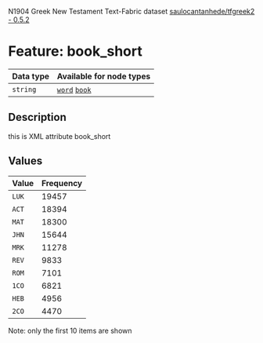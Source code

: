 <p>N1904 Greek New Testament Text-Fabric dataset <a href="https://github.com/saulocantanhede/tfgreek2">saulocantanhede/tfgreek2 - 0.5.2</a></p>

<h1>Feature: book_short</h1>

<table>
<thead>
<tr>
  <th>Data type</th>
  <th>Available for node types</th>
</tr>
</thead>
<tbody>
<tr>
  <td><code>string</code></td>
  <td><A HREF="featurebynodetype.md#word"><code>word</code></A> <A HREF="featurebynodetype.md#book"><code>book</code></A></td>
</tr>
</tbody>
</table>

<h2>Description</h2>

<p>this is XML attribute book_short</p>

<h2>Values</h2>

<table>
<thead>
<tr>
  <th>Value</th>
  <th>Frequency</th>
</tr>
</thead>
<tbody>
<tr>
  <td><code>LUK</code></td>
  <td>19457</td>
</tr>
<tr>
  <td><code>ACT</code></td>
  <td>18394</td>
</tr>
<tr>
  <td><code>MAT</code></td>
  <td>18300</td>
</tr>
<tr>
  <td><code>JHN</code></td>
  <td>15644</td>
</tr>
<tr>
  <td><code>MRK</code></td>
  <td>11278</td>
</tr>
<tr>
  <td><code>REV</code></td>
  <td>9833</td>
</tr>
<tr>
  <td><code>ROM</code></td>
  <td>7101</td>
</tr>
<tr>
  <td><code>1CO</code></td>
  <td>6821</td>
</tr>
<tr>
  <td><code>HEB</code></td>
  <td>4956</td>
</tr>
<tr>
  <td><code>2CO</code></td>
  <td>4470</td>
</tr>
</tbody>
</table>

<p>Note: only the first 10 items are shown</p>
